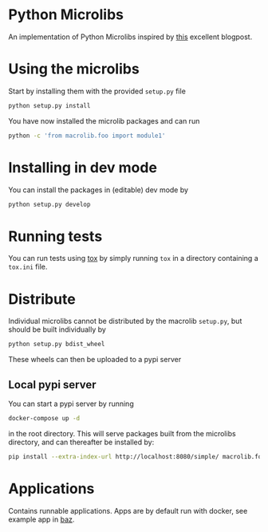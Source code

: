 Python Microlibs
================

An implementation of Python Microlibs inspired by [this](https://medium.com/@jherreras/python-microlibs-5be9461ad979) excellent blogpost.

# Using the microlibs
Start by installing them with the provided `setup.py` file
```bash
python setup.py install
```
You have now installed the microlib packages and can run
```bash
python -c 'from macrolib.foo import module1' 
```

# Installing in dev mode
You can install the packages in (editable) dev mode by
```bash
python setup.py develop
```

# Running tests
You can run tests using [tox](https://tox.wiki/en/latest/install.html) by simply running `tox` in a directory containing a `tox.ini` file.

# Distribute
Individual microlibs cannot be distributed by the macrolib `setup.py`, but should be built individually by
```bash
python setup.py bdist_wheel 
```
These wheels can then be uploaded to a pypi server

## Local pypi server
You can start a pypi server by running
```bash
docker-compose up -d
```
in the root directory. This will serve packages built from the microlibs directory, and can thereafter be installed by: 
```bash
pip install --extra-index-url http://localhost:8080/simple/ macrolib.foo
```

# Applications
Contains runnable applications. Apps are by default run with docker, see example app in [baz](applications/baz/README.md).

